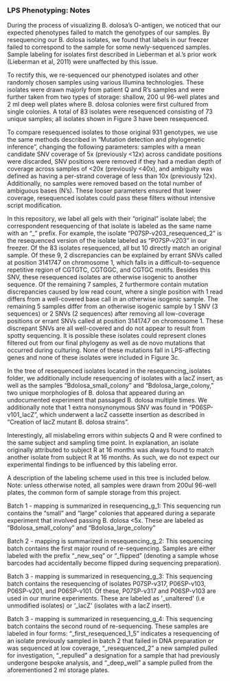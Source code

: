 ### LPS Phenotyping: Notes 

During the process of visualizing B. dolosa’s O-antigen, we noticed that our expected phenotypes failed to match the genotypes of our samples. By resequencing our B. dolosa isolates, we found that labels in our freezer failed to correspond to the sample for some newly-sequenced samples. Sample labeling for isolates first described in Lieberman et al.’s prior work (Lieberman et al, 2011) were unaffected by this issue.

To rectify this, we re-sequenced our phenotyped isolates and other randomly chosen samples using various Illumina technologies. These isolates were drawn majorly from patient Q and R’s samples and were further taken from two types of storage: shallow, 200 ul 96-well plates and 2 ml deep well plates where B. dolosa colonies were first cultured from single colonies. A total of 83 isolates were resequenced consisting of 73 unique samples; all isolates shown in Figure 3 have been resequenced. 

To compare resequenced isolates to those original 931 genotypes, we use the same methods described in “Mutation detection and phylogenetic inference”, changing the following parameters: samples with a mean candidate SNV coverage of 5x (previously <12x) across candidate positions were discarded, SNV positions were removed if they had a median depth of coverage across samples of <20x (previously <40x), and ambiguity was defined as having a per-strand coverage of less than 10x (previously 12x). Additionally, no samples were removed based on the total number of ambiguous bases (N’s). These looser parameters ensured that lower coverage, resequenced isolates could pass these filters without intensive script modification. 

In this repository, we label all gels with their “original” isolate label; the correspondent resequencing of that isolate is labeled as the same name with an “_” prefix. For example, the isolate “P07SP-v203_resequenced_2” is the resequenced version of the isolate labeled as “P07SP-v203” in our freezer. Of the 83 isolates resequenced, all but 10 directly match an original sample. Of these 9, 2 discrepancies can be explained by errant SNVs called at position 3141747 on chromosome 1, which falls in a difficult-to-sequence repetitive region of CGTGTC, CGTGGC, and CGTGC motifs. Besides this SNV, these resequenced isolates are otherwise isogenic to another sequence. Of the remaining 7 samples, 2 furthermore contain mutation discrepancies caused by low read count, where a single position with 1 read differs from a well-covered base call in an otherwise isogenic sample. The remaining 5 samples differ from an otherwise isogenic sample by 1 SNV (3 sequences) or 2 SNVs (2 sequences) after removing all low-coverage positions or errant SNVs called at position 3141747 on chromosome 1. These discrepant SNVs are all well-covered and do not appear to result from spotty sequencing. It is possible these isolates could represent clones filtered out from our final phylogeny as well as de novo mutations that occurred during culturing. None of these mutations fall in LPS-affecting genes and none of these isolates were included in Figure 3c. 

In the tree of resequenced isolates located in the resequencing_isolates folder, we additionally include resequencing of isolates with a lacZ insert, as well as the samples “Bdolosa_small_colony” and “Bdolosa_large_colony,” two unique morphologies of B. dolosa that appeared during an undocumented experiment that passaged B. dolosa multiple times. We additionally note that 1 extra nonsynonymous SNV was found in “P06SP-v101_lacZ”, which underwent a lacZ cassette insertion as described in “Creation of lacZ mutant B. dolosa strains”. 

Interestingly, all mislabeling errors within subjects Q and R were confined to the same subject and sampling time point. In explanation, an isolate originally attributed to subject R at 16 months was always found to match another isolate from subject R at 16 months. As such, we do not expect our experimental findings to be influenced by this labeling error. 

A description of the labeling scheme used in this tree is included below. Note: unless otherwise noted, all samples were drawn from 200ul 96-well plates, the common form of sample storage from this project. 

Batch 1 - mapping is summarized in resequencing_g_1:
This sequencing run contains the “small” and “large” colonies that appeared during a separate experiment that involved passing B. dolosa <5x. These are labeled as “Bdolosa_small_colony” and “Bdolosa_large_colony”

Batch 2 - mapping is summarized in resequencing_g_2:
This sequencing batch contains the first major round of re-sequencing. Samples are either labeled with the prefix “_new_seq” or “_flipped” (denoting a sample whose barcodes had accidentally become flipped during sequencing preparation). 

Batch 3 - mapping is summarized in resequencing_g_3:
This sequencing batch contains the resequencing of isolates P07SP-v317, P06SP-v103, P06SP-v201, and P06SP-v101. Of these, P07SP-v317 and P06SP-v103 are used in our murine experiments. These are labeled as '_unaltered' (i.e unmodified isolates) or ‘_lacZ' (isolates with a lacZ insert). 

Batch 3 - mapping is summarized in resequencing_g_4:
This sequencing batch contains the second round of re-sequencing. These samples are labeled in four forms: “_first_resequenced_1_5” indicates a resequencing of an isolate previously sampled in batch 2 that failed in DNA preparation or was sequenced at low coverage, “_resequenced_2” a new sampled pulled for investigation, “_repulled” a designation for a sample that had previously undergone bespoke analysis, and “_deep_well” a sample pulled from the aforementioned 2 ml storage plates. 

